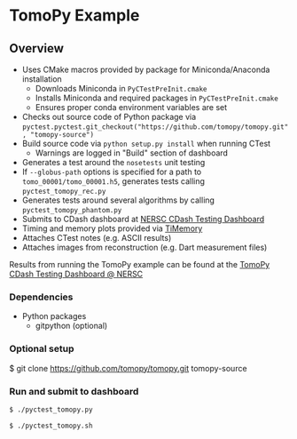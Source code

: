 # TomoPy Example

## Overview

- Uses CMake macros provided by package for Miniconda/Anaconda installation
    - Downloads Miniconda in `PyCTestPreInit.cmake`
    - Installs Miniconda and required packages in `PyCTestPreInit.cmake`
    - Ensures proper conda environment variables are set
- Checks out source code of Python package via `pyctest.pyctest.git_checkout("https://github.com/tomopy/tomopy.git", "tomopy-source")`
- Build source code via `python setup.py install` when running CTest
    - Warnings are logged in "Build" section of dashboard
- Generates a test around the `nosetests` unit testing
- If `--globus-path` options is specified for a path to `tomo_00001/tomo_00001.h5`, generates tests calling `pyctest_tomopy_rec.py`
- Generates tests around several algorithms by calling `pyctest_tomopy_phantom.py`
- Submits to CDash dashboard at [NERSC CDash Testing Dashboard](https://cdash.nersc.gov)
- Timing and memory plots provided via [TiMemory](https://github.com/jrmadsen/TiMemory)
- Attaches CTest notes (e.g. ASCII results)
- Attaches images from reconstruction (e.g. Dart measurement files)

Results from running the TomoPy example can be found at the [TomoPy CDash Testing Dashboard @ NERSC](https://cdash.nersc.gov/index.php?project=TomoPy)

### Dependencies

- Python packages
    - gitpython (optional)

### Optional setup
$ git clone https://github.com/tomopy/tomopy.git tomopy-source

### Run and submit to dashboard
```bash
$ ./pyctest_tomopy.py
```
```bash
$ ./pyctest_tomopy.sh
```

